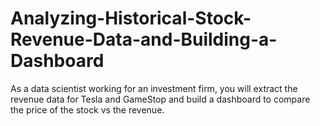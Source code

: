 # Analyzing-Historical-Stock-Revenue-Data-and-Building-a-Dashboard
As a data scientist working for an investment firm, you will extract the revenue data for Tesla and GameStop and build a dashboard to compare the price of the stock vs the revenue. 
